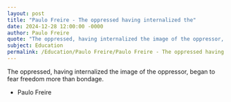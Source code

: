 ```yaml
---
layout: post
title: "Paulo Freire - The oppressed having internalized the"
date: 2024-12-28 12:00:00 -0000
author: Paulo Freire
quote: "The oppressed, having internalized the image of the oppressor, began to fear freedom more than bondage."
subject: Education
permalink: /Education/Paulo Freire/Paulo Freire - The oppressed having internalized the
---
```


The oppressed, having internalized the image of the oppressor, began to fear freedom more than bondage.

- Paulo Freire
